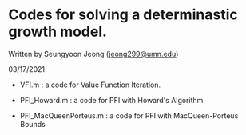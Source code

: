 # Codes for solving a determinastic growth model.

Written by Seungyoon Jeong (jeong299@umn.edu)
  
03/17/2021					          
  
- VFI.m : a code for Value Function Iteration. 

- PFI_Howard.m : a code for PFI with Howard's Algorithm

- PFI_MacQueenPorteus.m : a code for PFI with MacQueen-Porteus Bounds
